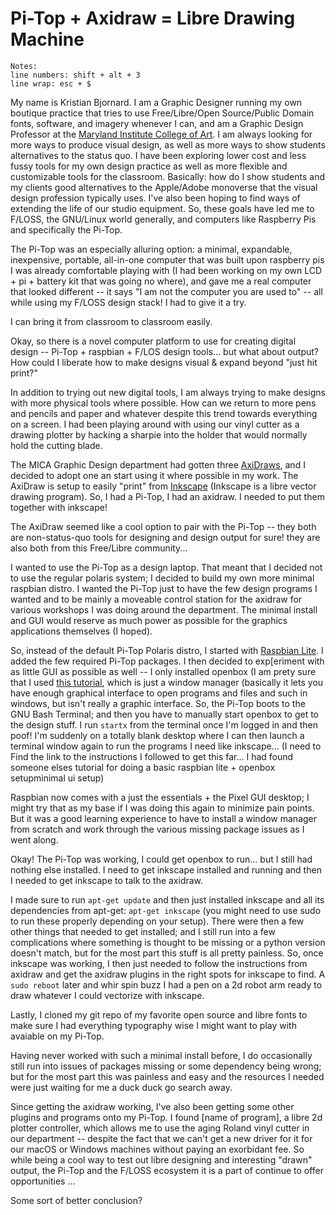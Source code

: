 # Pi-Top + Axidraw = Libre Drawing Machine

```
Notes:
line numbers: shift + alt + 3
line wrap: esc + $
```

My name is Kristian Bjornard. I am a Graphic Designer running my own boutique practice that tries to use Free/Libre/Open Source/Public Domain  fonts, software, and imagery whenever I can, and am a Graphic Design Professor at the [Maryland Institute College of Art](http://www.mica.edu). I am always looking for more ways to produce visual design, as well as more ways to show students alternatives to the status quo. I have been exploring lower cost and less fussy tools for my own design practice as well as more flexible and customizable tools for the classroom. Basically: how do I show students and my clients good alternatives to the Apple/Adobe monoverse that the visual design profession typically uses. I've also been hoping to find ways of extending the life of our studio equipment. So, these goals have led me to F/LOSS, the GNU/Linux world generally, and computers like Raspberry Pis and specifically the Pi-Top.

The Pi-Top was an especially alluring option: a minimal, expandable, inexpensive, portable, all-in-one computer that was built upon raspberry pis I was already comfortable playing with (I had been working on my own LCD + pi + battery kit that was going no where), and gave me a real computer that looked different -- it says "I am not the computer you are used to" -- all while using my F/LOSS design stack! I had to give it a try.

I can bring it from classroom to classroom easily.

Okay, so there is a novel computer platform to use for creating digital design -- Pi-Top + raspbian + F/LOS design tools... but what about output? How could I liberate how to make designs visual & expand beyond "just hit print?"

In addition to trying out new digital tools, I am always trying to make designs with more physical tools where possible. How can we return to more pens and pencils and paper and whatever despite this trend towards everything on a screen. I had been playing around with using our vinyl cutter as a drawing plotter by hacking a sharpie into the holder that would normally hold the cutting blade.

The MICA Graphic Design department had gotten three [AxiDraws](https://shop.evilmadscientist.com/846), and I decided to adopt one an start using it where possible in my work. The AxiDraw is setup to easily "print" from [Inkscape](https://inkscape.org/) (Inkscape is a libre vector drawing program). So, I had a Pi-Top, I had an axidraw. I needed to put them together with inkscape!

The AxiDraw seemed like a cool option to pair with the Pi-Top -- they both are non-status-quo tools for designing and design output for sure! they are also both from this Free/Libre community...

I wanted to use the Pi-Top as a design laptop. That meant that I decided not to use the regular polaris system; I decided to build my own more minimal raspbian distro. I wanted the Pi-Top just to have the few design programs I wanted and to be mainly a moveable control station for the axidraw for various workshops I was doing around the department. The minimal install and GUI would reserve as much power as possible for the graphics applications themselves (I hoped).

So, instead of the default Pi-Top Polaris distro, I started with [Raspbian Lite](https://www.raspberrypi.org/downloads/raspbian/). I added the few required Pi-Top packages. I then decided to exp[eriment with as little GUI as possible as well -- I only installed openbox (I am prety sure that I used [this tutorial](https://www.raspberrypi.org/forums/viewtopic.php?p=890408), which is just a window manager (basically it lets you have enough graphical interface to open programs and files and such in windows, but isn't really a graphic interface. So, the Pi-Top boots to the GNU Bash Terminal; and then you have to manually start openbox to get to the design stuff. I run `startx` from the terminal once I'm logged in and then poof! I'm suddenly on a totally blank desktop where I can then launch a terminal window again to run the programs I need like inkscape... (I need to Find the link to the instructions I followed to get this far... I had found someone elses tutorial for doing a basic raspbian lite + openbox setupminimal ui setup)

Raspbian now comes with a just the essentials + the Pixel GUI desktop; I might try that as my base if I was doing this again to minimize pain points. But it was a good learning experience to have to install a window manager from scratch and work through the various missing package issues as I went along.

Okay! The Pi-Top was working, I could get openbox to run... but I still had nothing else installed. I need to get inkscape installed and running and then I needed to get inkscape to talk to the axidraw.

I made sure to run `apt-get update` and then just installed inkscape and all its dependencies from apt-get: `apt-get inkscape` (you might need to use sudo to run these properly depending on your setup). There were then a few other things that needed to get installed; and I still run into a few complications where something is thought to be missing or a python version doesn't match, but for the most part this stuff is all pretty painless. So, once inkscape was working, I then just needed to follow the instructions from axidraw and get the axidraw plugins in the right spots for inkscape to find. A `sudo reboot` later and whir spin buzz I had a pen on a 2d robot arm ready to draw whatever I could vectorize with inkscape.

Lastly, I cloned my git repo of my favorite open source and libre fonts to make sure I had everything typography wise I might want to play with avaiable on my Pi-Top.

Having never worked with such a minimal install before, I do occasionally still run into issues of packages missing or some dependency being wrong; but for the most part this was painless and easy and the resources I needed were just waiting for me a duck duck go search away.

Since getting the axidraw working, I've also been getting some other plugins and programs onto my Pi-Top. I found [name of program], a libre 2d plotter controller, which allows me to use the aging Roland vinyl cutter in our department -- despite the fact that we can't get a new driver for it for our macOS or Windows machines without paying an exorbidant fee. So while being a cool way to test out libre designing and interesting "drawn" output, the Pi-Top and the F/LOSS ecosystem it is a part of continue to offer opportunities ...

Some sort of better conclusion?
